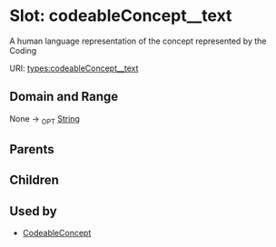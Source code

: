 
# Slot: codeableConcept__text


A human language representation of the concept represented by the Coding

URI: [types:codeableConcept__text](https://example.org/ccdh/datatypes/codeableConcept__text)


## Domain and Range

None ->  <sub>OPT</sub> [String](types/String.md)

## Parents


## Children


## Used by

 * [CodeableConcept](CodeableConcept.md)
